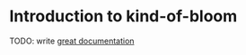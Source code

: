# Introduction to kind-of-bloom

TODO: write [great documentation](http://jacobian.org/writing/what-to-write/)
